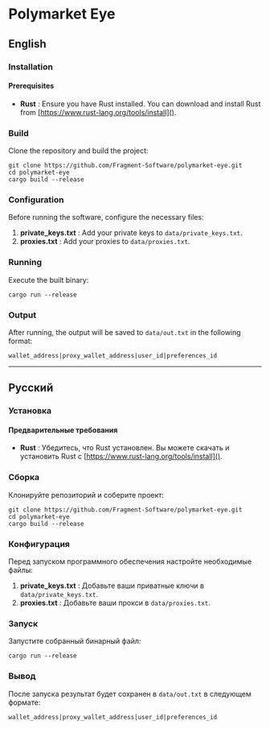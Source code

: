 # Polymarket Eye

## English

### Installation

#### Prerequisites

- **Rust** : Ensure you have Rust installed. You can download and install Rust from [https://www.rust-lang.org/tools/install]().

### Build

Clone the repository and build the project:

```
git clone https://github.com/Fragment-Software/polymarket-eye.git
cd polymarket-eye
cargo build --release
```

### Configuration

Before running the software, configure the necessary files:

1. **private_keys.txt** : Add your private keys to `data/private_keys.txt`.
2. **proxies.txt** : Add your proxies to `data/proxies.txt`.

### Running

Execute the built binary:

`cargo run --release`

### Output

After running, the output will be saved to `data/out.txt` in the following format:

`wallet_address|proxy_wallet_address|user_id|preferences_id`

---

## Русский

### Установка

#### Предварительные требования

- **Rust** : Убедитесь, что Rust установлен. Вы можете скачать и установить Rust с [https://www.rust-lang.org/tools/install]().

### Сборка

Клонируйте репозиторий и соберите проект:

```
git clone https://github.com/Fragment-Software/polymarket-eye.git
cd polymarket-eye
cargo build --release
```

### Конфигурация

Перед запуском программного обеспечения настройте необходимые файлы:

1. **private_keys.txt** : Добавьте ваши приватные ключи в `data/private_keys.txt`.
2. **proxies.txt** : Добавьте ваши прокси в `data/proxies.txt`.

### Запуск

Запустите собранный бинарный файл:

`cargo run --release `

### Вывод

После запуска результат будет сохранен в `data/out.txt` в следующем формате:

`wallet_address|proxy_wallet_address|user_id|preferences_id`
